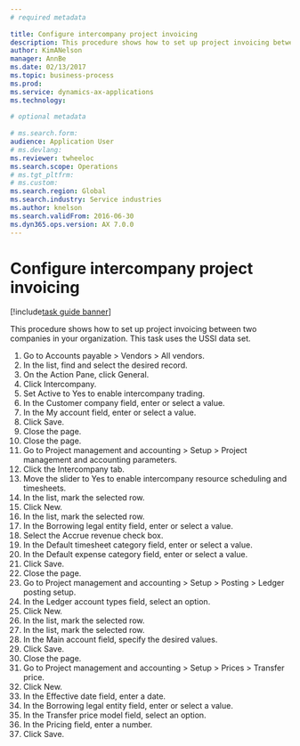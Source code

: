 ```yaml
--- 
# required metadata 
 
title: Configure intercompany project invoicing
description: This procedure shows how to set up project invoicing between two companies in your organization. 
author: KimANelson
manager: AnnBe 
ms.date: 02/13/2017
ms.topic: business-process 
ms.prod:  
ms.service: dynamics-ax-applications 
ms.technology:  
 
# optional metadata 
 
# ms.search.form:   
audience: Application User 
# ms.devlang:  
ms.reviewer: twheeloc
ms.search.scope: Operations 
# ms.tgt_pltfrm:  
# ms.custom:  
ms.search.region: Global
ms.search.industry: Service industries
ms.author: knelson
ms.search.validFrom: 2016-06-30 
ms.dyn365.ops.version: AX 7.0.0 
---
```

# Configure intercompany project invoicing

[!include[task guide banner](../../includes/task-guide-banner.md)]

This procedure shows how to set up project invoicing between two companies in your organization. This task uses the USSI data set.

1. Go to Accounts payable > Vendors > All vendors.
2. In the list, find and select the desired record.
3. On the Action Pane, click General.
4. Click Intercompany.
5. Set Active to Yes to enable intercompany trading.
6. In the Customer company field, enter or select a value.
7. In the My account field, enter or select a value.
8. Click Save.
9. Close the page.
10. Close the page.
11. Go to Project management and accounting > Setup > Project management and accounting parameters.
12. Click the Intercompany tab.
13. Move the slider to Yes to enable intercompany resource scheduling and timesheets.
14. In the list, mark the selected row.
15. Click New.
16. In the list, mark the selected row.
17. In the Borrowing legal entity field, enter or select a value.
18. Select the Accrue revenue check box.
19. In the Default timesheet category field, enter or select a value.
20. In the Default expense category field, enter or select a value.
21. Click Save.
22. Close the page.
23. Go to Project management and accounting > Setup > Posting > Ledger posting setup.
24. In the Ledger account types field, select an option.
25. Click New.
26. In the list, mark the selected row.
27. In the list, mark the selected row.
28. In the Main account field, specify the desired values.
29. Click Save.
30. Close the page.
31. Go to Project management and accounting > Setup > Prices > Transfer price.
32. Click New.
33. In the Effective date field, enter a date.
34. In the Borrowing legal entity field, enter or select a value.
35. In the Transfer price model field, select an option.
36. In the Pricing field, enter a number.
37. Click Save.

